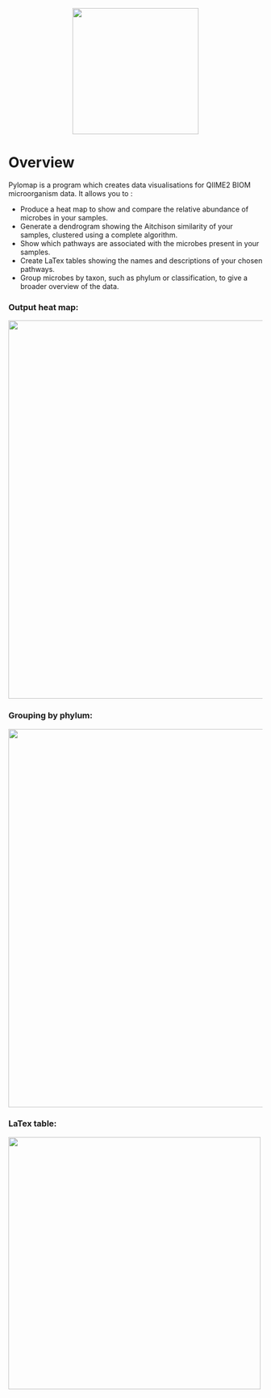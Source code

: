 <p align="center">
  <img src="https://i.ibb.co/LJ5nTHf/pylomap.png" width="250"/>
</p>


# Overview

Pylomap is a program which creates data visualisations for QIIME2 BIOM microorganism data. It allows you to :

- Produce a heat map to show and compare the relative abundance of microbes in your samples. 
- Generate a dendrogram showing the Aitchison similarity of your samples, clustered using a complete algorithm. 
- Show which pathways are associated with the microbes present in your samples.
- Create LaTex tables showing the names and descriptions of your chosen pathways. 
- Group microbes by taxon, such as phylum or classification, to give a broader overview of the data. 

### Output heat map:
<p align="left">
  <img src="https://i.ibb.co/jHJTJXD/test-2.png" width="750"/>
</p>

### Grouping by phylum:
<p align="left">
  <img src="https://i.ibb.co/CVjWHLT/phylum-group.png" width="750"/>
</p>

### LaTex table:

<p align="left">
  <img src="https://i.ibb.co/ZWs7PHX/table.png" width="500"/>
</p>

